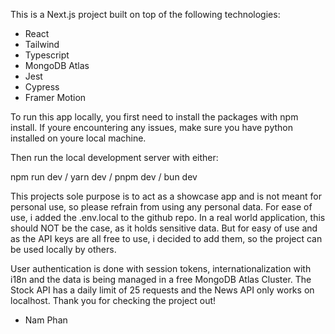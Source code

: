 This is a Next.js project built on top of the following technologies:

- React
- Tailwind
- Typescript
- MongoDB Atlas
- Jest
- Cypress
- Framer Motion

To run this app locally, you first need to install the packages with npm install.
If youre encountering any issues, make sure you have python installed on youre local machine.

Then run the local development server with either:

npm run dev / yarn dev / pnpm dev / bun dev

This projects sole purpose is to act as a showcase app and is not meant for personal use, so please refrain from
using any personal data. For ease of use, i added the .env.local to the github repo. In a real world application,
this should NOT be the case, as it holds sensitive data. But for easy of use and as the API keys are all free to
use, i decided to add them, so the project can be used locally by others.

User authentication is done with session tokens, internationalization with i18n and the data is being managed in
a free MongoDB Atlas Cluster. The Stock API has a daily limit of 25 requests and the News API only works on localhost.
Thank you for checking the project out!


- Nam Phan
